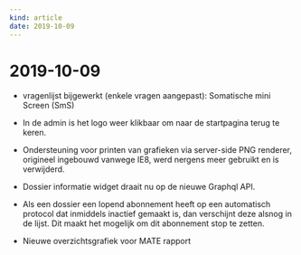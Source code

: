 ```yaml
---
kind: article
date: 2019-10-09
---
```


# 2019-10-09

* vragenlijst bijgewerkt (enkele vragen aangepast): Somatische mini Screen (SmS)

* In de admin is het logo weer klikbaar om naar de startpagina terug te keren.

* Ondersteuning voor printen van grafieken via server-side PNG renderer, origineel ingebouwd vanwege IE8, werd nergens meer gebruikt en is verwijderd.

* Dossier informatie widget draait nu op de nieuwe Graphql API.

* Als een dossier een lopend abonnement heeft op een automatisch protocol dat inmiddels inactief gemaakt is, dan verschijnt deze alsnog in de lijst. Dit maakt het mogelijk om dit abonnement stop te zetten.

* Nieuwe overzichtsgrafiek voor MATE rapport
